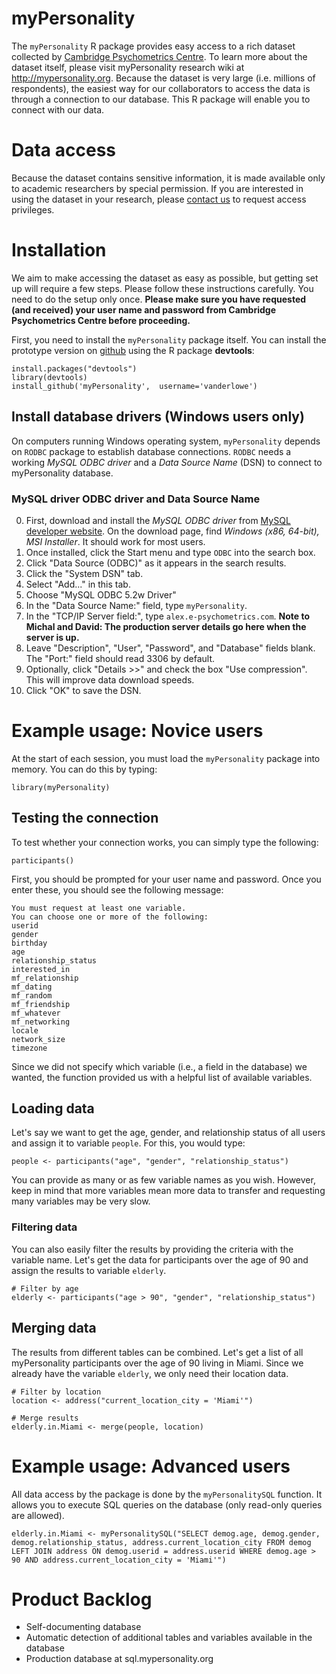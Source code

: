 myPersonality
=============

The `myPersonality` R package provides easy access to a rich dataset collected by [Cambridge Psychometrics Centre](http://www.psychometrics.cam.ac.uk). To learn more about the dataset itself, please visit myPersonality research wiki at http://mypersonality.org. Because the dataset is very large (i.e. millions of respondents), the easiest way for our collaborators to access the data is through a connection to our database. This R package will enable you to connect with our data.

# Data access
Because the dataset contains sensitive information, it is made available only to academic researchers by special permission. If you are interested in using the dataset in your research, please [contact us](http://mypersonality.org/wiki/doku.php?id=database_use_guidelines) to request access privileges.

# Installation
We aim to make accessing the dataset as easy as possible, but getting set up will require a few steps. Please follow these instructions carefully. You need to do the setup only once. **Please make sure you have requested (and received) your user name and password from Cambridge Psychometrics Centre before proceeding.**

First, you need to install the `myPersonality` package itself. You can install the prototype version on [github](https://github.com/vanderlowe/myPersonality) using the R package **devtools**:
```
install.packages("devtools") 
library(devtools)
install_github('myPersonality',  username='vanderlowe')
```
## Install database drivers (Windows users only)
On computers running Windows operating system, `myPersonality` depends on `RODBC` package to establish database connections. `RODBC` needs a working _MySQL ODBC driver_ and a _Data Source Name_ (DSN) to connect to myPersonality database.

### MySQL driver ODBC driver and Data Source Name
0. First, download and install the _MySQL ODBC driver_ from [MySQL developer website](http://dev.mysql.com/downloads/connector/odbc/5.2.html#downloads). On the download page, find _Windows (x86, 64-bit), MSI Installer_. It should work for most users.
1. Once installed, click the Start menu and type `ODBC` into the search box.
2. Click "Data Source (ODBC)" as it appears in the search results.
3. Click the "System DSN" tab. 
4. Select "Add..." in this tab.
5. Choose "MySQL ODBC 5.2w Driver"
6. In the "Data Source Name:" field, type `myPersonality`.
7. In the "TCP/IP Server field:", type `alex.e-psychometrics.com`. **Note to Michal and David: The production server details go here when the server is up.**
8. Leave "Description", "User", "Password", and "Database" fields blank. The "Port:" field should read 3306 by default.
9. Optionally, click "Details >>" and check the box "Use compression". This will improve data download speeds.
9. Click "OK" to save the DSN.

# Example usage: Novice users
At the start of each session, you must load the `myPersonality` package into memory. You can do this by typing:
```
library(myPersonality)
```

## Testing the connection
To test whether your connection works, you can simply type the following:
```
participants()
```
First, you should be prompted for your user name and password. Once you enter these, you should see the following message:
```
You must request at least one variable.
You can choose one or more of the following:
userid
gender
birthday
age
relationship_status
interested_in
mf_relationship
mf_dating
mf_random
mf_friendship
mf_whatever
mf_networking
locale
network_size
timezone
```
Since we did not specify which variable (i.e., a field in the database) we wanted, the function provided us with a helpful list of available variables.

## Loading data
Let's say we want to get the age, gender, and relationship status of all users and assign it to variable `people`. For this, you would type:
```
people <- participants("age", "gender", "relationship_status")
```
You can provide as many or as few variable names as you wish. However, keep in mind that more variables mean more data to transfer and requesting many variables may be very slow.

### Filtering data
You can also easily filter the results by providing the criteria with the variable name. Let's get the data for participants over the age of 90 and assign the results to variable `elderly`.
```
# Filter by age
elderly <- participants("age > 90", "gender", "relationship_status")
```

## Merging data
The results from different tables can be combined. Let's get a list of all myPersonality participants over the age of 90 living in Miami. Since we already have the variable `elderly`, we only need their location data.
```
# Filter by location
location <- address("current_location_city = 'Miami'")

# Merge results
elderly.in.Miami <- merge(people, location)
```

# Example usage: Advanced users
All data access by the package is done by the `myPersonalitySQL` function. It allows you to execute SQL queries on the database (only read-only queries are allowed).
```
elderly.in.Miami <- myPersonalitySQL("SELECT demog.age, demog.gender, demog.relationship_status, address.current_location_city FROM demog LEFT JOIN address ON demog.userid = address.userid WHERE demog.age > 90 AND address.current_location_city = 'Miami'")
```

# Product Backlog
* Self-documenting database
* Automatic detection of additional tables and variables available in the database
* Production database at sql.mypersonality.org